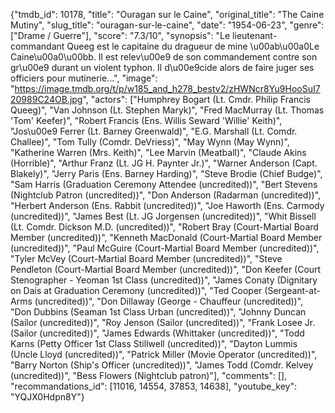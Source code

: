 {"tmdb_id": 10178, "title": "Ouragan sur le Caine", "original_title": "The Caine Mutiny", "slug_title": "ouragan-sur-le-caine", "date": "1954-06-23", "genre": ["Drame / Guerre"], "score": "7.3/10", "synopsis": "Le lieutenant-commandant Queeg est le capitaine du dragueur de mine \u00ab\u00a0Le Caine\u00a0\u00bb. Il est relev\u00e9 de son commandement contre son gr\u00e9 durant un violent typhon. Il d\u00e9cide alors de faire juger ses officiers pour mutinerie...", "image": "https://image.tmdb.org/t/p/w185_and_h278_bestv2/zHWNcr8Yu9HooSuI720989C24OB.jpg", "actors": ["Humphrey Bogart (Lt. Cmdr. Philip Francis Queeg)", "Van Johnson (Lt. Stephen Maryk)", "Fred MacMurray (Lt. Thomas 'Tom' Keefer)", "Robert Francis (Ens. Willis Seward 'Willie' Keith)", "Jos\u00e9 Ferrer (Lt. Barney Greenwald)", "E.G. Marshall (Lt. Comdr. Challee)", "Tom Tully (Comdr. DeVriess)", "May Wynn (May Wynn)", "Katherine Warren (Mrs. Keith)", "Lee Marvin (Meatball)", "Claude Akins (Horrible)", "Arthur Franz (Lt. JG H. Paynter Jr.)", "Warner Anderson (Capt. Blakely)", "Jerry Paris (Ens. Barney Harding)", "Steve Brodie (Chief Budge)", "Sam Harris (Graduation Ceremony Attendee (uncredited))", "Bert Stevens (Nightclub Patron (uncredited))", "Don Anderson (Radarman (uncredited))", "Herbert Anderson (Ens. Rabbit (uncredited))", "Joe Haworth (Ens. Carmody (uncredited))", "James Best (Lt. JG Jorgensen (uncredited))", "Whit Bissell (Lt. Comdr. Dickson M.D. (uncredited))", "Robert Bray (Court-Martial Board Member (uncredited))", "Kenneth MacDonald (Court-Martial Board Member (uncredited))", "Paul McGuire (Court-Martial Board Member (uncredited))", "Tyler McVey (Court-Martial Board Member (uncredited))", "Steve Pendleton (Court-Martial Board Member (uncredited))", "Don Keefer (Court Stenographer - Yeoman 1st Class (uncredited))", "James Conaty (Dignitary on Dais at Graduation Ceremony (uncredited))", "Ted Cooper (Sergeant-at-Arms (uncredited))", "Don Dillaway (George - Chauffeur (uncredited))", "Don Dubbins (Seaman 1st Class Urban (uncredited))", "Johnny Duncan (Sailor (uncredited))", "Roy Jenson (Sailor (uncredited))", "Frank Losee Jr. (Sailor (uncredited))", "James Edwards (Whittaker (uncredited))", "Todd Karns (Petty Officer 1st Class Stillwell (uncredited))", "Dayton Lummis (Uncle Lloyd (uncredited))", "Patrick Miller (Movie Operator (uncredited))", "Barry Norton (Ship's Officer (uncredited))", "James Todd (Comdr. Kelvey (uncredited))", "Bess Flowers (Nightclub patron)"], "comments": [], "recommandations_id": [11016, 14554, 37853, 14638], "youtube_key": "YQJX0Hdpn8Y"}